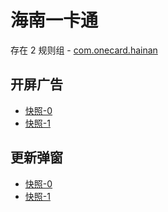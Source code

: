 # 海南一卡通

存在 2 规则组 - [com.onecard.hainan](/src/apps/com.onecard.hainan.ts)

## 开屏广告

- [快照-0](https://i.gkd.li/import/import/12662092)
- [快照-1](https://i.gkd.li/import/import/12662129)

## 更新弹窗

- [快照-0](https://i.gkd.li/import/import/12662114)
- [快照-1](https://i.gkd.li/import/import/12662136)
